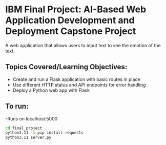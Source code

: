 # IBM Final Project: AI-Based Web Application Development and Deployment Capstone Project
A web application that allows users to input text to see the emotion of the text.

## Topics Covered/Learning Objectives:
- Create and run a Flask application with basic routes in place
- Use different HTTP status and API endpoints for error handling
- Deploy a Python web app with Flask

## To run:
-Runs on localhost:5000
```bash
cd final_project
python3.11 -m pip install requests
python3.11 server.py
```


